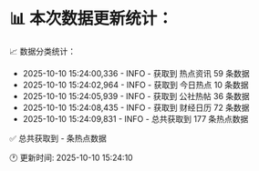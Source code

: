 📊 本次数据更新统计：
==========================

📈 数据分类统计：
- 2025-10-10 15:24:00,336 - INFO - 获取到 热点资讯 59 条数据
- 2025-10-10 15:24:02,964 - INFO - 获取到 今日热点 10 条数据
- 2025-10-10 15:24:05,939 - INFO - 获取到 公社热帖 36 条数据
- 2025-10-10 15:24:08,435 - INFO - 获取到 财经日历 72 条数据
- 2025-10-10 15:24:09,831 - INFO - 总共获取到 177 条热点数据

✅ 总共获取到 - 条热点数据

🕐 更新时间: 2025-10-10 15:24:10
